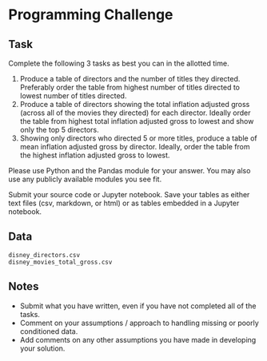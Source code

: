 # Programming Challenge

## Task

Complete the following 3 tasks as best you can in the allotted time. 

   1. Produce a table of directors and the number of titles they directed. Preferably order the table from highest number of titles directed to lowest number of titles directed.
   2. Produce a table of directors showing the total inflation adjusted gross (across all of the movies they directed) for each director. Ideally order the table from highest total inflation adjusted gross to lowest and show only the top 5 directors.
   3. Showing only directors who directed 5 or more titles, produce a table of mean inflation adjusted gross by director. Ideally, order the table from the highest inflation adjusted gross to lowest.

Please use Python and the Pandas module for your answer. You may also use any publicly available modules you see fit.

Submit your source code or Jupyter notebook. Save your tables as either text files (csv, markdown, or html) or as tables embedded in a Jupyter notebook. 

## Data

```
disney_directors.csv
disney_movies_total_gross.csv
```

## Notes

* Submit what you have written, even if you have not completed all of the tasks.
* Comment on your assumptions / approach to handling missing or poorly conditioned data.
* Add comments on any other assumptions you have made in developing your solution.

